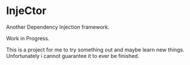 # InjeCtor
Another Dependency Injection framework.

Work in Progress.

This is a project for me to try something out and maybe learn new things. Unfortunately i cannot guarantee it to ever be finished.
